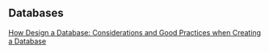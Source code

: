 
## Databases  

[How Design a Database: Considerations and Good Practices when Creating a Database](./how-to-design-a-database.md)  
    


